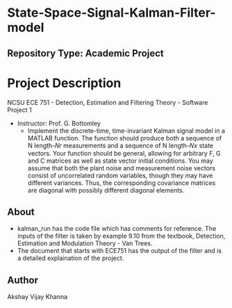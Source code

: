 # State-Space-Signal-Kalman-Filter-model

## Repository Type: Academic Project

# Project Description
NCSU ECE 751 - Detection, Estimation and Filtering Theory - Software Project 1
- Instructor: Prof. G. Bottomley
  -  Implement the discrete-time, time-invariant Kalman signal model in a MATLAB function. The function should produce both a sequence of N length-𝑁𝑟 measurements and a 
sequence of N length-𝑁𝑥 state vectors. Your function should be general, allowing for arbitrary F, G and C matrices as well as state vector initial conditions. You may assume that both the plant noise and measurement noise vectors consist of uncorrelated random variables, though they may have different variances. Thus, the  corresponding covariance matrices are diagonal with possibly different diagonal elements.
  

  
## About
- kalman_run has the code file which has comments for reference. The inputs of the filter is taken by example 9.10 from the textbook, Detection, Estimation and Modulation Theory -  Van Trees.
- The document that starts with ECE751 has the output of the filter and is a detailed explaination of the project.

## Author
Akshay Vijay Khanna
